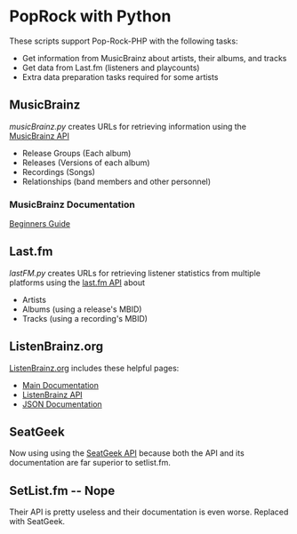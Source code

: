 # PopRock with Python

These scripts support Pop-Rock-PHP with the following tasks:

- Get information from MusicBrainz about artists, their albums, and tracks
- Get data from Last.fm (listeners and playcounts)
- Extra data preparation tasks required for some artists

## MusicBrainz

*musicBrainz.py* creates URLs for retrieving information using the [MusicBrainz API](https://musicbrainz.org/doc/MusicBrainz_API/Examples)

- Release Groups (Each album)
- Releases (Versions of each album)
- Recordings (Songs)
- Relationships (band members and other personnel)

### MusicBrainz Documentation

[Beginners Guide](https://musicbrainz.org/doc/Beginners_Guide)

## Last.fm

*lastFM.py* creates URLs for retrieving listener statistics from multiple platforms using the [last.fm API](https://www.last.fm/api) about

- Artists
- Albums (using a release's MBID)
- Tracks (using a recording's MBID)

## ListenBrainz.org

[ListenBrainz.org](https://listenbrainz.org/) includes these helpful pages:

- [Main Documentation](https://listenbrainz.readthedocs.io/en/production/)
- [ListenBrainz API](https://listenbrainz.readthedocs.io/en/production/dev/api.html)
- [JSON Documentation](https://listenbrainz.readthedocs.io/en/production/dev/json.html)

## SeatGeek

Now using using the [SeatGeek API](http://platform.seatgeek.com/) because both the API and its documentation are far superior to setlist.fm.

## SetList.fm -- Nope

Their API is pretty useless and their documentation is even worse. Replaced with SeatGeek.
